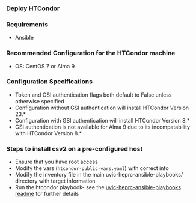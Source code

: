 ### Deploy HTCondor

### Requirements

- Ansible

### Recommended Configuration for the HTCondor machine

- OS: CentOS 7 or Alma 9

### Configuration Specifications

- Token and GSI authentication flags both default to False unless otherwise specified
- Configuration without GSI authentication will install HTCondor Version 23.*
- Configuration with GSI authentication will install HTCondor Version 8.*
- GSI authentication is not available for Alma 9 due to its incompatability with HTCondor Version 8.*

### Steps to install csv2 on a pre-configured host

- Ensure that you have root access
- Modify the vars (`htcondor-public-vars.yaml`) with correct info
- Modify the inventory file in the main uvic-heprc-ansible-playbooks/ directory with target information
- Run the htcondor playbook- see the [uvic-heprc-ansible-playbooks readme](/README.md) for further details
